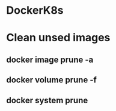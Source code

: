 # DockerK8s

# Clean unsed images
 ## docker image prune -a
 ## docker volume prune -f
 ## docker system prune

